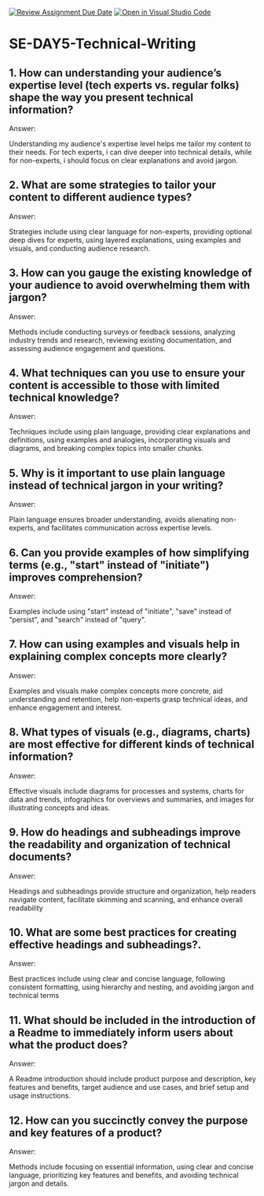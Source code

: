 [![Review Assignment Due Date](https://classroom.github.com/assets/deadline-readme-button-22041afd0340ce965d47ae6ef1cefeee28c7c493a6346c4f15d667ab976d596c.svg)](https://classroom.github.com/a/zsAR-pyY)
[![Open in Visual Studio Code](https://classroom.github.com/assets/open-in-vscode-2e0aaae1b6195c2367325f4f02e2d04e9abb55f0b24a779b69b11b9e10269abc.svg)](https://classroom.github.com/online_ide?assignment_repo_id=15692691&assignment_repo_type=AssignmentRepo)

# SE-DAY5-Technical-Writing
## 1. How can understanding your audience’s expertise level (tech experts vs. regular folks) shape the way you present technical information?

Answer:

Understanding my audience's expertise level helps me tailor my content to their needs. For tech experts, i can dive deeper into technical details, while for non-experts, i should focus on clear explanations and avoid jargon.

## 2. What are some strategies to tailor your content to different audience types?

Answer:

Strategies include using clear language for non-experts, providing optional deep dives for experts, using layered explanations, using examples and visuals, and conducting audience research.

## 3. How can you gauge the existing knowledge of your audience to avoid overwhelming them with jargon?

Answer:

Methods include conducting surveys or feedback sessions, analyzing industry trends and research, reviewing existing documentation, and assessing audience engagement and questions.

## 4. What techniques can you use to ensure your content is accessible to those with limited technical knowledge?

Answer:

Techniques include using plain language, providing clear explanations and definitions, using examples and analogies, incorporating visuals and diagrams, and breaking complex topics into smaller chunks.


## 5. Why is it important to use plain language instead of technical jargon in your writing?

Answer:

Plain language ensures broader understanding, avoids alienating non-experts, and facilitates communication across expertise levels.


## 6. Can you provide examples of how simplifying terms (e.g., "start" instead of "initiate") improves comprehension?

Answer:

Examples include using "start" instead of "initiate", "save" instead of "persist", and "search" instead of "query".

## 7. How can using examples and visuals help in explaining complex concepts more clearly?

Answer:

Examples and visuals make complex concepts more concrete, aid understanding and retention, help non-experts grasp technical ideas, and enhance engagement and interest.

## 8. What types of visuals (e.g., diagrams, charts) are most effective for different kinds of technical information?

Answer:

Effective visuals include diagrams for processes and systems, charts for data and trends, infographics for overviews and summaries, and images for illustrating concepts and ideas.

## 9. How do headings and subheadings improve the readability and organization of technical documents?

Answer:

Headings and subheadings provide structure and organization, help readers navigate content, facilitate skimming and scanning, and enhance overall readability

## 10. What are some best practices for creating effective headings and subheadings?.

Answer:

Best practices include using clear and concise language, following consistent formatting, using hierarchy and nesting, and avoiding jargon and technical terms

## 11. What should be included in the introduction of a Readme to immediately inform users about what the product does?

Answer:

A Readme introduction should include product purpose and description, key features and benefits, target audience and use cases, and brief setup and usage instructions.

## 12. How can you succinctly convey the purpose and key features of a product?

Answer:

Methods include focusing on essential information, using clear and concise language, prioritizing key features and benefits, and avoiding technical jargon and details.
